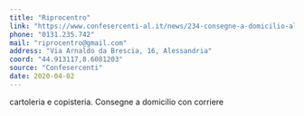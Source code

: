 ```yaml
---
title: "Riprocentro"
link: "https://www.confesercenti-al.it/news/234-consegne-a-domicilio-alessandria-lista-aggiornata-al-26-marzo.html"
phone: "0131.235.742"
mail: "riprocentro@gmail.com"
address: "Via Arnaldo da Brescia, 16, Alessandria"
coord: "44.913117,8.6081203"
source: "Confesercenti"
date: 2020-04-02
---
```


cartoleria e copisteria. Consegne a domicilio con corriere
